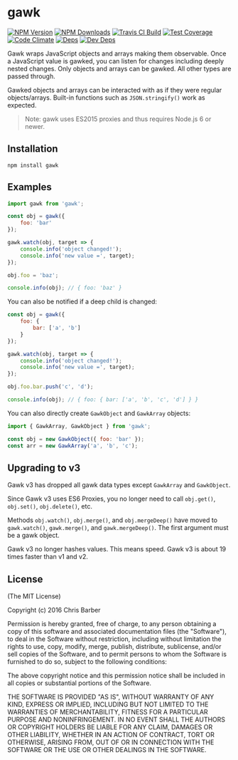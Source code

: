 # gawk

[![NPM Version][npm-image]][npm-url]
[![NPM Downloads][downloads-image]][downloads-url]
[![Travis CI Build][travis-image]][travis-url]
[![Test Coverage][coveralls-image]][coveralls-url]
[![Code Climate][codeclimate-image]][codeclimate-url]
[![Deps][david-image]][david-url]
[![Dev Deps][david-dev-image]][david-dev-url]

Gawk wraps JavaScript objects and arrays making them observable. Once a
JavaScript value is gawked, you can listen for changes including deeply nested
changes. Only objects and arrays can be gawked. All other types are passed
through.

Gawked objects and arrays can be interacted with as if they were regular
objects/arrays. Built-in functions such as `JSON.stringify()` work as expected.

> Note: gawk uses ES2015 proxies and thus requires Node.js 6 or newer.

## Installation

    npm install gawk

## Examples

```javascript
import gawk from 'gawk';

const obj = gawk({
    foo: 'bar'
});

gawk.watch(obj, target => {
    console.info('object changed!');
    console.info('new value =', target);
});

obj.foo = 'baz';

console.info(obj); // { foo: 'baz' }
```

You can also be notified if a deep child is changed:

```javascript
const obj = gawk({
    foo: {
        bar: ['a', 'b']
    }
});

gawk.watch(obj, target => {
    console.info('object changed!');
    console.info('new value =', target);
});

obj.foo.bar.push('c', 'd');

console.info(obj); // { foo: { bar: ['a', 'b', 'c', 'd'] } }
```

You can also directly create `GawkObject` and `GawkArray` objects:

```javascript
import { GawkArray, GawkObject } from 'gawk';

const obj = new GawkObject({ foo: 'bar' });
const arr = new GawkArray('a', 'b', 'c');
```

## Upgrading to v3

Gawk v3 has dropped all gawk data types except `GawkArray` and `GawkObject`.

Since Gawk v3 uses ES6 Proxies, you no longer need to call `obj.get()`,
`obj.set()`, `obj.delete()`, etc.

Methods `obj.watch()`, `obj.merge()`, and `obj.mergeDeep()` have moved to
`gawk.watch()`, `gawk.merge()`, and `gawk.mergeDeep()`. The first argument must
be a gawk object.

Gawk v3 no longer hashes values. This means speed. Gawk v3 is about 19 times
faster than v1 and v2.

## License

(The MIT License)

Copyright (c) 2016 Chris Barber

Permission is hereby granted, free of charge, to any person obtaining a copy
of this software and associated documentation files (the "Software"), to deal
in the Software without restriction, including without limitation the rights
to use, copy, modify, merge, publish, distribute, sublicense, and/or sell
copies of the Software, and to permit persons to whom the Software is
furnished to do so, subject to the following conditions:

The above copyright notice and this permission notice shall be included in
all copies or substantial portions of the Software.

THE SOFTWARE IS PROVIDED "AS IS", WITHOUT WARRANTY OF ANY KIND, EXPRESS OR
IMPLIED, INCLUDING BUT NOT LIMITED TO THE WARRANTIES OF MERCHANTABILITY,
FITNESS FOR A PARTICULAR PURPOSE AND NONINFRINGEMENT. IN NO EVENT SHALL THE
AUTHORS OR COPYRIGHT HOLDERS BE LIABLE FOR ANY CLAIM, DAMAGES OR OTHER
LIABILITY, WHETHER IN AN ACTION OF CONTRACT, TORT OR OTHERWISE, ARISING FROM,
OUT OF OR IN CONNECTION WITH THE SOFTWARE OR THE USE OR OTHER DEALINGS IN
THE SOFTWARE.

[npm-image]: https://img.shields.io/npm/v/gawk.svg
[npm-url]: https://npmjs.org/package/gawk
[downloads-image]: https://img.shields.io/npm/dm/gawk.svg
[downloads-url]: https://npmjs.org/package/gawk
[travis-image]: https://img.shields.io/travis/cb1kenobi/gawk.svg
[travis-url]: https://travis-ci.org/cb1kenobi/gawk
[coveralls-image]: https://img.shields.io/coveralls/cb1kenobi/gawk/master.svg
[coveralls-url]: https://coveralls.io/r/cb1kenobi/gawk
[codeclimate-image]: https://img.shields.io/codeclimate/github/cb1kenobi/gawk.svg
[codeclimate-url]: https://codeclimate.com/github/cb1kenobi/gawk
[david-image]: https://img.shields.io/david/cb1kenobi/gawk.svg
[david-url]: https://david-dm.org/cb1kenobi/gawk
[david-dev-image]: https://img.shields.io/david/dev/cb1kenobi/gawk.svg
[david-dev-url]: https://david-dm.org/cb1kenobi/gawk#info=devDependencies
